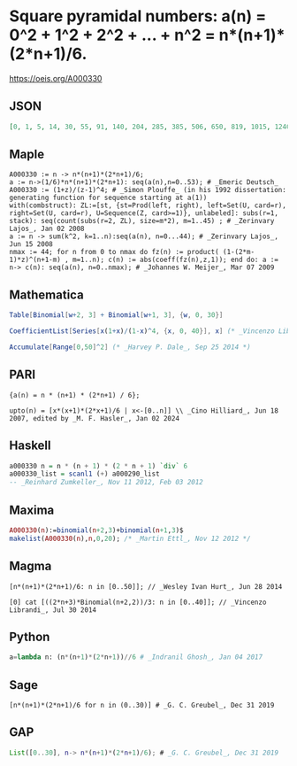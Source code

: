 # Square pyramidal numbers: a\(n\) \= 0^2 \+ 1^2 \+ 2^2 \+ \.\.\. \+ n^2 \= n\*\(n\+1\)\*\(2\*n\+1\)/6\.
https://oeis.org/A000330
## JSON
```JSON
[0, 1, 5, 14, 30, 55, 91, 140, 204, 285, 385, 506, 650, 819, 1015, 1240, 1496, 1785, 2109, 2470, 2870, 3311, 3795, 4324, 4900, 5525, 6201, 6930, 7714, 8555, 9455, 10416, 11440, 12529, 13685, 14910, 16206, 17575, 19019, 20540, 22140, 23821, 25585, 27434, 29370]
```
## Maple
```Maple
A000330 := n -> n*(n+1)*(2*n+1)/6;
a := n->(1/6)*n*(n+1)*(2*n+1): seq(a(n),n=0..53); # _Emeric Deutsch_
A000330 := (1+z)/(z-1)^4; # _Simon Plouffe_ (in his 1992 dissertation: generating function for sequence starting at a(1))
with(combstruct): ZL:=[st, {st=Prod(left, right), left=Set(U, card=r), right=Set(U, card=r), U=Sequence(Z, card>=1)}, unlabeled]: subs(r=1, stack): seq(count(subs(r=2, ZL), size=m*2), m=1..45) ; # _Zerinvary Lajos_, Jan 02 2008
a := n -> sum(k^2, k=1..n):seq(a(n), n=0...44); # _Zerinvary Lajos_, Jun 15 2008
nmax := 44; for n from 0 to nmax do fz(n) := product( (1-(2*m-1)*z)^(n+1-m) , m=1..n); c(n) := abs(coeff(fz(n),z,1)); end do: a := n-> c(n): seq(a(n), n=0..nmax); # _Johannes W. Meijer_, Mar 07 2009
```
## Mathematica
```Mathematica
Table[Binomial[w+2, 3] + Binomial[w+1, 3], {w, 0, 30}]
```
```Mathematica
CoefficientList[Series[x(1+x)/(1-x)^4, {x, 0, 40}], x] (* _Vincenzo Librandi_, Jul 30 2014 *)
```
```Mathematica
Accumulate[Range[0,50]^2] (* _Harvey P. Dale_, Sep 25 2014 *)
```
## PARI
```PARI
{a(n) = n * (n+1) * (2*n+1) / 6};
```
```PARI
upto(n) = [x*(x+1)*(2*x+1)/6 | x<-[0..n]] \\ _Cino Hilliard_, Jun 18 2007, edited by _M. F. Hasler_, Jan 02 2024
```
## Haskell
```Haskell
a000330 n = n * (n + 1) * (2 * n + 1) `div` 6
a000330_list = scanl1 (+) a000290_list
-- _Reinhard Zumkeller_, Nov 11 2012, Feb 03 2012
```
## Maxima
```Maxima
A000330(n):=binomial(n+2,3)+binomial(n+1,3)$
makelist(A000330(n),n,0,20); /* _Martin Ettl_, Nov 12 2012 */
```
## Magma
```Magma
[n*(n+1)*(2*n+1)/6: n in [0..50]]; // _Wesley Ivan Hurt_, Jun 28 2014
```
```Magma
[0] cat [((2*n+3)*Binomial(n+2,2))/3: n in [0..40]]; // _Vincenzo Librandi_, Jul 30 2014
```
## Python
```Python
a=lambda n: (n*(n+1)*(2*n+1))//6 # _Indranil Ghosh_, Jan 04 2017
```
## Sage
```Sage
[n*(n+1)*(2*n+1)/6 for n in (0..30)] # _G. C. Greubel_, Dec 31 2019
```
## GAP
```GAP
List([0..30], n-> n*(n+1)*(2*n+1)/6); # _G. C. Greubel_, Dec 31 2019
```
